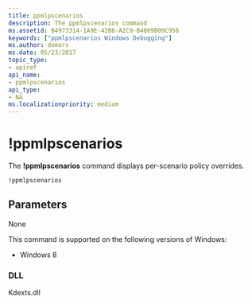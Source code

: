 ```yaml
---
title: ppmlpscenarios
description: The ppmlpscenarios command
ms.assetid: B4973314-1A9E-42B8-A2C9-B4069B09C956
keywords: ["ppmlpscenarios Windows Debugging"]
ms.author: domars
ms.date: 05/23/2017
topic_type:
- apiref
api_name:
- ppmlpscenarios
api_type:
- NA
ms.localizationpriority: medium
---
```


# !ppmlpscenarios


The **!ppmlpscenarios** command displays per-scenario policy overrides.

```dbgcmd
!ppmlpscenarios
```

## <span id="Parameters"></span><span id="parameters"></span><span id="PARAMETERS"></span>Parameters

None

This command is supported on the following versions of Windows:

- Windows 8

### <span id="DLL"></span><span id="dll"></span>DLL

Kdexts.dll 

 





